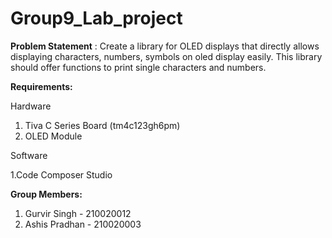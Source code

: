# Group9_Lab_project

**Problem Statement** : Create a library for OLED displays that directly allows displaying characters, numbers, symbols on oled display easily. This library should offer functions to print single characters and numbers.

**Requirements:**

Hardware

1. Tiva C Series Board (tm4c123gh6pm)
2. OLED Module

Software

1.Code Composer Studio

**Group Members:**

1. Gurvir Singh - 210020012
1. Ashis Pradhan - 210020003
